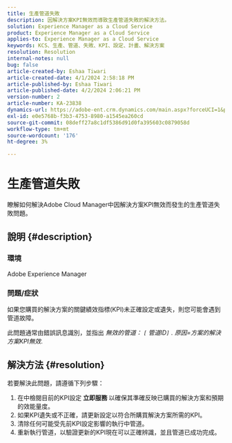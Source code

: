 ```yaml
---
title: 生產管道失敗
description: 因解決方案KPI無效而導致生產管道失敗的解決方法。
solution: Experience Manager as a Cloud Service
product: Experience Manager as a Cloud Service
applies-to: Experience Manager as a Cloud Service
keywords: KCS、生產、管道、失敗、KPI、設定、計畫、解決方案
resolution: Resolution
internal-notes: null
bug: false
article-created-by: Eshaa Tiwari
article-created-date: 4/1/2024 2:58:18 PM
article-published-by: Eshaa Tiwari
article-published-date: 4/2/2024 2:06:21 PM
version-number: 2
article-number: KA-23838
dynamics-url: https://adobe-ent.crm.dynamics.com/main.aspx?forceUCI=1&pagetype=entityrecord&etn=knowledgearticle&id=126cba40-38f0-ee11-904c-6045bd006793
exl-id: e0e5768b-f3b3-4753-8980-a1545ea260cd
source-git-commit: 08deff27a8c1df5386d91d0fa395603c0879058d
workflow-type: tm+mt
source-wordcount: '176'
ht-degree: 3%

---
```


# 生產管道失敗


瞭解如何解決Adobe Cloud Manager中因解決方案KPI無效而發生的生產管道失敗問題。

## 說明 {#description}


### 環境

Adobe Experience Manager

### 問題/症狀

如果您購買的解決方案的關鍵績效指標(KPI)未正確設定或遺失，則您可能會遇到管道故障。

此問題通常由錯誤訊息識別，並指出 *無效的管道： `[` 管道ID`]` . 原因=方案的解決方案KPI無效*.


## 解決方法 {#resolution}


若要解決此問題，請遵循下列步驟：

1. 在中檢閱目前的KPI設定 <b>立即服務 </b>以確保其準確反映已購買的解決方案和預期的效能量度。
2. 如果KPI遺失或不正確，請更新設定以符合所購買解決方案所需的KPI。
3. 清除任何可能受先前KPI設定影響的執行中管道。
4. 重新執行管道，以驗證更新的KPI現在可以正確辨識，並且管道已成功完成。
